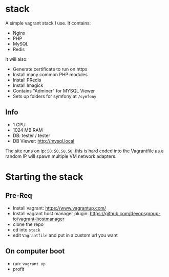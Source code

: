 # stack

A simple vagrant stack I use. It contains:

- Nginx
- PHP
- MySQL
- Redis

It will also:

- Generate certificate to run on https
- Install many common PHP modules
- Install PRedis
- Install Imagick
- Contains "Adminer" for MYSQL Viewer
- Sets up folders for symfony at `/symfony`

## Info

- 1 CPU
- 1024 MB RAM
- DB: tester / tester
- DB Viewer: http://mysql.local

The site runs on ip: `50.50.50.50`, this is hard coded into the Vagrantfile as a random IP will spawn multiple VM network adapters.

# Starting the stack

## Pre-Req

- Install vagrant: https://www.vagrantup.com/
- Install vagrant host manager plugin: https://github.com/devopsgroup-io/vagrant-hostmanager
- clone the repo
- cd into `stack`
- edit `Vagrantfile` and put in a custom url you want

## On computer boot

- run: `vagrant up`
- profit
